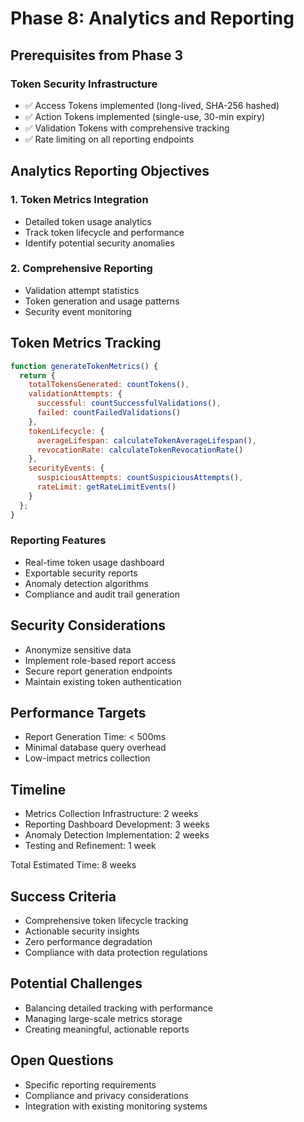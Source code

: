 # Phase 8: Analytics and Reporting

## Prerequisites from Phase 3

### Token Security Infrastructure
- ✅ Access Tokens implemented (long-lived, SHA-256 hashed)
- ✅ Action Tokens implemented (single-use, 30-min expiry)
- ✅ Validation Tokens with comprehensive tracking
- ✅ Rate limiting on all reporting endpoints

## Analytics Reporting Objectives

### 1. Token Metrics Integration
- Detailed token usage analytics
- Track token lifecycle and performance
- Identify potential security anomalies

### 2. Comprehensive Reporting
- Validation attempt statistics
- Token generation and usage patterns
- Security event monitoring

## Token Metrics Tracking

```javascript
function generateTokenMetrics() {
  return {
    totalTokensGenerated: countTokens(),
    validationAttempts: {
      successful: countSuccessfulValidations(),
      failed: countFailedValidations()
    },
    tokenLifecycle: {
      averageLifespan: calculateTokenAverageLifespan(),
      revocationRate: calculateTokenRevocationRate()
    },
    securityEvents: {
      suspiciousAttempts: countSuspiciousAttempts(),
      rateLimit: getRateLimitEvents()
    }
  };
}
```

### Reporting Features
- Real-time token usage dashboard
- Exportable security reports
- Anomaly detection algorithms
- Compliance and audit trail generation

## Security Considerations
- Anonymize sensitive data
- Implement role-based report access
- Secure report generation endpoints
- Maintain existing token authentication

## Performance Targets
- Report Generation Time: < 500ms
- Minimal database query overhead
- Low-impact metrics collection

## Timeline
- Metrics Collection Infrastructure: 2 weeks
- Reporting Dashboard Development: 3 weeks
- Anomaly Detection Implementation: 2 weeks
- Testing and Refinement: 1 week

Total Estimated Time: 8 weeks

## Success Criteria
- Comprehensive token lifecycle tracking
- Actionable security insights
- Zero performance degradation
- Compliance with data protection regulations

## Potential Challenges
- Balancing detailed tracking with performance
- Managing large-scale metrics storage
- Creating meaningful, actionable reports

## Open Questions
- Specific reporting requirements
- Compliance and privacy considerations
- Integration with existing monitoring systems